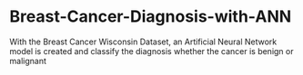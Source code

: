 # Breast-Cancer-Diagnosis-with-ANN
With the Breast Cancer Wisconsin Dataset, an Artificial Neural Network model is created and classify the diagnosis whether the cancer is benign or malignant
